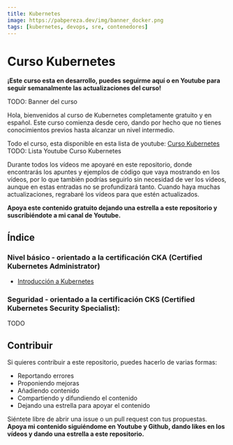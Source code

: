 ```yaml
---
title: Kubernetes 
image: https://pabpereza.dev/img/banner_docker.png
tags: [kubernetes, devops, sre, contenedores]
---
```


# Curso Kubernetes 

**¡Este curso esta en desarrollo, puedes seguirme aquí o en Youtube para seguir semanalmente las actualizaciones del curso!**

TODO: Banner del curso ![]()

Hola, bienvenidos al curso de Kubernetes completamente gratuito y en español. Este curso comienza desde cero, dando por hecho que no tienes conocimientos previos hasta alcanzar un nivel intermedio.

Todo el curso, esta disponible en esta lista de youtube: [Curso Kubernetes]()
TODO: Lista Youtube Curso Kubernetes

Durante todos los vídeos me apoyaré en este repositorio, donde encontrarás los apuntes y ejemplos de código que vaya mostrando en los vídeos, por lo que también podrías seguirlo sin necesidad de ver los vídeos, aunque en estas entradas no se profundizará tanto. Cuando haya muchas actualizaciones, regrabaré los vídeos para que estén actualizados.

**Apoya este contenido gratuito dejando una estrella a este repositorio y suscribiéndote a mi canal de Youtube.**

## Índice

### Nivel básico - orientado a la certificación CKA (Certified Kubernetes Administrator)
* [Introducción a Kubernetes](101.Introduccion.md)


### Seguridad - orientado a la certificación CKS (Certified Kubernetes Security Specialist):
TODO

## Contribuir
Si quieres contribuir a este repositorio, puedes hacerlo de varias formas:
* Reportando errores
* Proponiendo mejoras
* Añadiendo contenido 
* Compartiendo y difundiendo el contenido
* Dejando una estrella para apoyar el contenido
  
Siéntete libre de abrir una issue o un pull request con tus propuestas. **Apoya mi contenido siguiéndome en Youtube y Github, dando likes en los vídeos y dando una estrella a este repositorio.**
